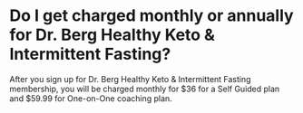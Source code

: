 # Do I get charged monthly or annually for Dr. Berg Healthy Keto & Intermittent Fasting?

After you sign up for Dr. Berg Healthy Keto & Intermittent Fasting membership, you will be charged monthly for $36 for a Self Guided plan and $59.99 for One-on-One coaching plan.